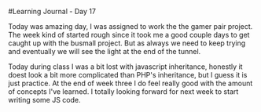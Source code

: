 #Learning Journal - Day 17

Today was amazing day, I was assigned to work the the gamer pair project. The week kind of started rough since it took me a good couple days to get caught up with the busmall project. But as always we need to keep trying and eventually we will see the light at the end of the tunnel.  

Today during class I was a bit lost with javascript inheritance, honestly it doest look a bit more complicated than PHP's inheritance, but I guess it is just practice. At the end of week three I do feel really good with the amount of concepts I've learned. I totally looking forward for next week to start writing some JS code.  
 

